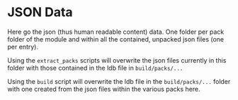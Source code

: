 # JSON Data
Here go the json (thus human readable content) data.
One folder per pack folder of the module and within all the contained, unpacked json files (one per entry).

Using the `extract_packs` scripts will overwrite the json files currently in this folder with those contained in the ldb file in `build/packs/...`

Using the `build` script will overwrite the ldb file in the `build/packs/...` folder with one created from the json files within the various packs here.